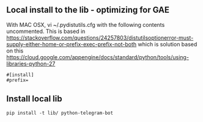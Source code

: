 ## Local install to the lib - optimizing for GAE 

With MAC OSX, vi ~/.pydistutils.cfg with the following contents uncommented.  This is based in https://stackoverflow.com/questions/24257803/distutilsoptionerror-must-supply-either-home-or-prefix-exec-prefix-not-both which is solution based on this https://cloud.google.com/appengine/docs/standard/python/tools/using-libraries-python-27 

```
#[install]
#prefix=
```

## Install local lib 

```
pip install -t lib/ python-telegram-bot
```
